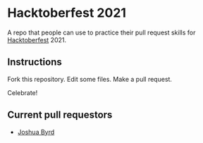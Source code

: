# Hacktoberfest 2021

A repo that people can use to practice their pull request skills for [Hacktoberfest](https://hacktoberfest.digitalocean.com/) 2021.

## Instructions

Fork this repository. Edit some files. Make a pull request.

Celebrate!

## Current pull requestors

- [Joshua Byrd](https://github.com/phocks)
